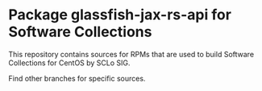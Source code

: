# Package glassfish-jax-rs-api for Software Collections

This repository contains sources for RPMs that are used
to build Software Collections for CentOS by SCLo SIG.

Find other branches for specific sources.
